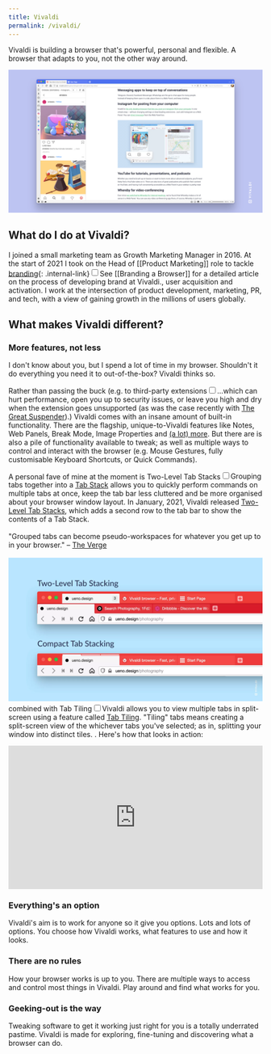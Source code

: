 ```yaml
---
title: Vivaldi
permalink: /vivaldi/
---
```


Vivaldi is building a browser that's powerful, personal and flexible. A browser that adapts to you, not the other way around.

![Vivaldi Browser](/assets/10-Vivaldi-Web-Panel.png)

## What do I do at Vivaldi?
I joined a small marketing team as Growth Marketing Manager in 2016. At the start of 2021 I took on the Head of [[Product Marketing]] role to tackle [branding](/branding-a-browser){: .internal-link}<input type="checkbox" id="cb8" /><label for="cb8"><sup></sup></label><span><span class="footnote-inner">See [[Branding a Browser]] for a detailed article on the process of developing brand at Vivaldi.</span></span>, user acquisition and activation. I work at the intersection of product development, marketing, PR, and tech, with a view of gaining growth in the millions of users globally.

## What makes Vivaldi different?

### More features, not less
I don't know about you, but I spend a lot of time in my browser. Shouldn't it do everything you need it to out-of-the-box? Vivaldi thinks so. 

Rather than passing the buck (e.g. to third-party extensions<input type="checkbox" id="cb7" /><label for="cb7"><sup></sup></label><span><span class="footnote-inner">...which can hurt performance, open you up to security issues, or leave you high and dry when the extension goes unsupported (as was the case recently with [The Great Suspender](https://www.theverge.com/2021/2/4/22266798/chrome-blocks-the-great-suspender-disabled-malware-tab-recovery)).</span></span>) Vivaldi comes with an insane amount of built-in functionality. There are the flagship, unique-to-Vivaldi features like Notes, Web Panels, Break Mode, Image Properties and [(a lot) more](https://vivaldi.com/features/). But there are is also a pile of functionality available to tweak; as well as multiple ways to control and interact with the browser (e.g. Mouse Gestures, fully customisable Keyboard Shortcuts, or Quick Commands).

A personal fave of mine at the moment is Two-Level Tab Stacks<input type="checkbox" id="cb1" /><label for="cb1"><sup></sup></label><span><span class="footnote-inner">Grouping tabs together into a [Tab Stack](https://help.vivaldi.com/desktop/tabs/tab-stacks/) allows you to quickly perform commands on multiple tabs at once, keep the tab bar less cluttered and be more organised about your browser window layout. In January, 2021, Vivaldi released [Two-Level Tab Stacks](https://vivaldi.com/blog/desktop/desktop-releases/vivaldi-tabs-two-level/), which adds a second row to the tab bar to show the contents of a Tab Stack.<br><br> "Grouped tabs can become pseudo-workspaces for whatever you get up to in your browser." – [The Verge](https://www.theverge.com/2021/1/28/22253198/vivaldi-web-browser-stacked-tabs-hoarding)<br><br>![](/assets/2_line_tab_stack_side_by_side.webp)</span></span> combined with Tab Tiling<input type="checkbox" id="cb2" /><label for="cb2"><sup></sup></label><span><span class="footnote-inner">Vivaldi allows you to view multiple tabs in split-screen using a feature called [Tab Tiling](https://help.vivaldi.com/desktop/tabs/tab-tiling/). "Tiling" tabs means creating a split-screen view of the whichever tabs you've selected; as in, splitting your window into distinct tiles. </span></span>. Here's how that looks in action:

<div style="position: relative; padding-bottom: 56.25%; height: 0;"><iframe src="https://www.loom.com/embed/50b155beffe84dfa836a9e4107b3f7c9" frameborder="0" webkitallowfullscreen mozallowfullscreen allowfullscreen style="position: absolute; top: 0; left: 0; width: 100%; height: 100%;"></iframe></div>

### Everything's an option
Vivaldi's aim is to work for anyone so it give you options. Lots and lots of options. You choose how Vivaldi works, what features to use and how it looks.

### There are no rules
How your browser works is up to you. There are multiple ways to access and control most things in Vivaldi. Play around and find what works for you.

### Geeking-out is the way
Tweaking software to get it working just right for you is a totally underrated pastime. Vivaldi is made for exploring, fine-tuning and discovering what a browser can do.
